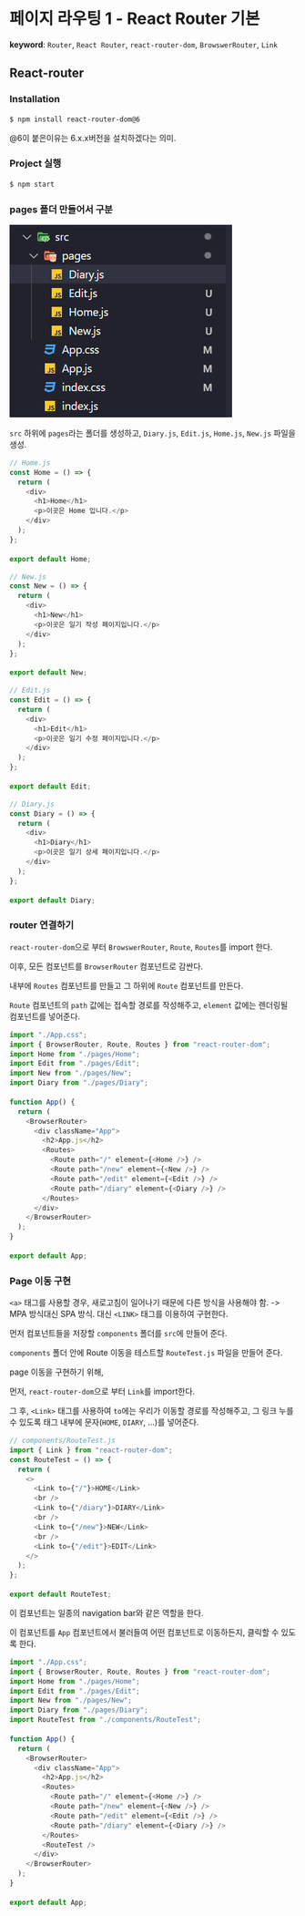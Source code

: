# 페이지 라우팅 1 - React Router 기본

**keyword**: `Router`, `React Router`, `react-router-dom`, `BrowswerRouter`, `Link`

## React-router

### Installation

```bash
$ npm install react-router-dom@6
```

@6이 붙은이유는 6.x.x버전을 설치하겠다는 의미.

### Project 실행

```bash
$ npm start
```

### pages 폴더 만들어서 구분

![](assets/bb222d5558f12eafdf95e3c6cbd8a13f6910be63.png)

`src` 하위에 `pages`라는 폴더를 생성하고, `Diary.js`, `Edit.js`, `Home.js`, `New.js` 파일을 생성.

```javascript
// Home.js
const Home = () => {
  return (
    <div>
      <h1>Home</h1>
      <p>이곳은 Home 입니다.</p>
    </div>
  );
};

export default Home;
```

```javascript
// New.js
const New = () => {
  return (
    <div>
      <h1>New</h1>
      <p>이곳은 일기 작성 페이지입니다.</p>
    </div>
  );
};

export default New;
```

```javascript
// Edit.js
const Edit = () => {
  return (
    <div>
      <h1>Edit</h1>
      <p>이곳은 일기 수정 페이지입니다.</p>
    </div>
  );
};

export default Edit;
```

```javascript
// Diary.js
const Diary = () => {
  return (
    <div>
      <h1>Diary</h1>
      <p>이곳은 일기 상세 페이지입니다.</p>
    </div>
  );
};

export default Diary;
```

### router 연결하기

`react-router-dom`으로 부터 `BrowswerRouter`, `Route`, `Routes`를 import 한다.

이후, 모든 컴포넌트를 `BrowserRouter` 컴포넌트로 감싼다.

내부에 `Routes` 컴포넌트를 만들고 그 하위에 `Route` 컴포넌트를 만든다.

`Route` 컴포넌트의 `path` 값에는 접속할 경로를 작성해주고, `element` 값에는 렌더링될 컴포넌트를 넣어준다.

```javascript
import "./App.css";
import { BrowserRouter, Route, Routes } from "react-router-dom";
import Home from "./pages/Home";
import Edit from "./pages/Edit";
import New from "./pages/New";
import Diary from "./pages/Diary";

function App() {
  return (
    <BrowserRouter>
      <div className="App">
        <h2>App.js</h2>
        <Routes>
          <Route path="/" element={<Home />} />
          <Route path="/new" element={<New />} />
          <Route path="/edit" element={<Edit />} />
          <Route path="/diary" element={<Diary />} />
        </Routes>
      </div>
    </BrowserRouter>
  );
}

export default App;
```

### Page 이동 구현

`<a>` 태그를 사용할 경우, 새로고침이 일어나기 때문에 다른 방식을 사용해야 함. -> MPA 방식대신 SPA 방식. 대신 `<LINK>` 태그를 이용하여 구현한다.

먼저 컴포넌트들을 저장할 `components` 폴더를 `src`에 만들어 준다.

`components` 폴더 안에 Route 이동을 테스트할 `RouteTest.js` 파일을 만들어 준다.

page 이동을 구현하기 위해,

먼저, `react-router-dom`으로 부터 `Link`를 import한다.

그 후, `<Link>` 태그를 사용하여 `to`에는 우리가 이동할 경로를 작성해주고, 그 링크 누를 수 있도록 태그 내부에 문자(`HOME`, `DIARY`, ...)를 넣어준다.

```javascript
// components/RouteTest.js
import { Link } from "react-router-dom";
const RouteTest = () => {
  return (
    <>
      <Link to={"/"}>HOME</Link>
      <br />
      <Link to={"/diary"}>DIARY</Link>
      <br />
      <Link to={"/new"}>NEW</Link>
      <br />
      <Link to={"/edit"}>EDIT</Link>
    </>
  );
};

export default RouteTest;
```

이 컴포넌트는 일종의 navigation bar와 같은 역할을 한다.

이 컴포넌트를 `App` 컴포넌트에서 불러들여 어떤 컴포넌트로 이동하든지, 클릭할 수 있도록 한다.

```javascript
import "./App.css";
import { BrowserRouter, Route, Routes } from "react-router-dom";
import Home from "./pages/Home";
import Edit from "./pages/Edit";
import New from "./pages/New";
import Diary from "./pages/Diary";
import RouteTest from "./components/RouteTest";

function App() {
  return (
    <BrowserRouter>
      <div className="App">
        <h2>App.js</h2>
        <Routes>
          <Route path="/" element={<Home />} />
          <Route path="/new" element={<New />} />
          <Route path="/edit" element={<Edit />} />
          <Route path="/diary" element={<Diary />} />
        </Routes>
        <RouteTest />
      </div>
    </BrowserRouter>
  );
}

export default App;
```
